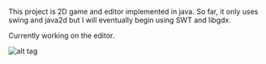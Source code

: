 This project is 2D game and editor implemented in java. So far, it only uses swing and java2d but I
will eventually begin using SWT and libgdx.

Currently working on the editor.

![alt tag](http://imgur.com/WFoob6Y)

